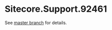# Sitecore.Support.92461

See [master branch](https://github.com/sitecoresupport/Sitecore.Support.92461) for details.